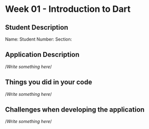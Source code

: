 # Week 01 - Introduction to Dart

## Student Description
Name:
Student Number:
Section:

## Application Description
/*Write something here*/

## Things you did in your code
/*Write something here*/

## Challenges when developing the application
/*Write something here*/